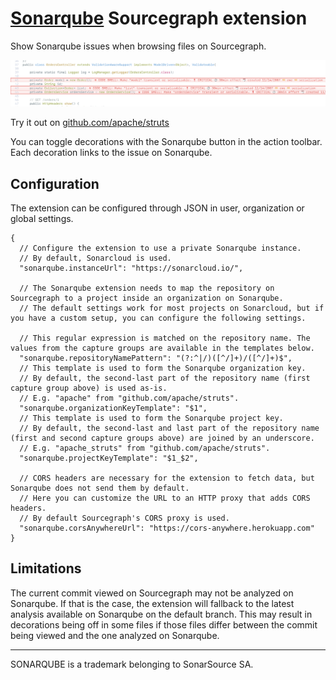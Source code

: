 # [Sonarqube](https://www.sonarqube.org/) Sourcegraph extension

Show Sonarqube issues when browsing files on Sourcegraph.

<p>
<picture>
<source srcset="https://raw.githubusercontent.com/sourcegraph/sourcegraph-sonarqube/main/images/screenshot_dark.png" media="(prefers-color-scheme: dark)">
<source srcset="https://raw.githubusercontent.com/sourcegraph/sourcegraph-sonarqube/main/images/screenshot_light.png" media="(prefers-color-scheme: light)">
<img src="https://raw.githubusercontent.com/sourcegraph/sourcegraph-sonarqube/main/images/screenshot_light.png" alt="Screenshot">
</picture>
</p>

Try it out on [github.com/apache/struts](https://sourcegraph.com/github.com/apache/struts/-/blob/apps/rest-showcase/src/main/java/org/demo/rest/example/OrdersController.java)

You can toggle decorations with the Sonarqube button in the action toolbar.
Each decoration links to the issue on Sonarqube.

## Configuration

The extension can be configured through JSON in user, organization or global settings.

```jsonc
{
  // Configure the extension to use a private Sonarqube instance.
  // By default, Sonarcloud is used.
  "sonarqube.instanceUrl": "https://sonarcloud.io/",

  // The Sonarqube extension needs to map the repository on Sourcegraph to a project inside an organization on Sonarqube.
  // The default settings work for most projects on Sonarcloud, but if you have a custom setup, you can configure the following settings.

  // This regular expression is matched on the repository name. The values from the capture groups are available in the templates below.
  "sonarqube.repositoryNamePattern": "(?:^|/)([^/]+)/([^/]+)$",
  // This template is used to form the Sonarqube organization key.
  // By default, the second-last part of the repository name (first capture group above) is used as-is.
  // E.g. "apache" from "github.com/apache/struts".
  "sonarqube.organizationKeyTemplate": "$1",
  // This template is used to form the Sonarqube project key.
  // By default, the second-last and last part of the repository name (first and second capture groups above) are joined by an underscore.
  // E.g. "apache_struts" from "github.com/apache/struts".
  "sonarqube.projectKeyTemplate": "$1_$2",

  // CORS headers are necessary for the extension to fetch data, but Sonarqube does not send them by default.
  // Here you can customize the URL to an HTTP proxy that adds CORS headers.
  // By default Sourcegraph's CORS proxy is used.
  "sonarqube.corsAnywhereUrl": "https://cors-anywhere.herokuapp.com"
}
```

## Limitations

The current commit viewed on Sourcegraph may not be analyzed on Sonarqube.
If that is the case, the extension will fallback to the latest analysis available on Sonarqube on the default branch.
This may result in decorations being off in some files if those files differ between the commit being viewed and the one analyzed on Sonarqube.

---

SONARQUBE is a trademark belonging to SonarSource SA.
